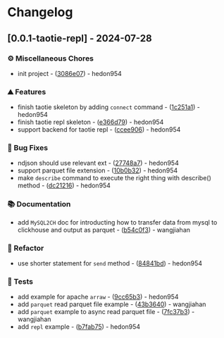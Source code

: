 # Changelog

## [0.0.1-taotie-repl] - 2024-07-28

### ⚙️ Miscellaneous Chores

- init project - ([3086e07](https://github.com/hedon-rust-road/taotie/commit/3086e0793178a1e54563b880ac58dd891277db6a)) - hedon954

### ⛰️ Features

- finish taotie skeleton by adding `connect` command - ([1c251a1](https://github.com/hedon-rust-road/taotie/commit/1c251a130829b0272172d5a1b953fa1c872819f4)) - hedon954
- finish taotie repl skeleton - ([e366d79](https://github.com/hedon-rust-road/taotie/commit/e366d79bfc36121e94cfdcc51ba7e972cceabf70)) - hedon954
- support backend for taotie repl - ([ccee906](https://github.com/hedon-rust-road/taotie/commit/ccee90625133673e43468b2bf5b54a2052004632)) - hedon954

### 🐛 Bug Fixes

- ndjson should use relevant ext - ([27748a7](https://github.com/hedon-rust-road/taotie/commit/27748a7b816c31c6161ddb04979d1e01c9038dbf)) - hedon954
- support parquet file extension - ([10b0b32](https://github.com/hedon-rust-road/taotie/commit/10b0b32969d62c96f2ffd0827cf10783ced49d24)) - hedon954
- make `describe` command to execute the right thing with describe() method - ([dc21216](https://github.com/hedon-rust-road/taotie/commit/dc21216ec0d8993a47e8e6fcca9218774399779e)) - hedon954

### 📚 Documentation

- add `MySQL2CH` doc for introducting how to transfer data from mysql to clickhouse and output as parquet - ([b54c0f3](https://github.com/hedon-rust-road/taotie/commit/b54c0f33f9e8523a58bc80ada3e0de73c6d1e47f)) - wangjiahan

### 🚜 Refactor

- use shorter statement for `send` method - ([84841bd](https://github.com/hedon-rust-road/taotie/commit/84841bda47423bc79bbd603c9aebe0fda4e605ae)) - hedon954

### 🧪 Tests

- add example for apache `arraw` - ([9cc65b3](https://github.com/hedon-rust-road/taotie/commit/9cc65b3cbe16d2a525f14a191d4d2280ce8cd649)) - hedon954
- add `parquet` read parquet file example - ([43b3640](https://github.com/hedon-rust-road/taotie/commit/43b3640566c3a92c532063326ea464f0b2b1864f)) - wangjiahan
- add `parquet` example to async read parquet file - ([7fc37b3](https://github.com/hedon-rust-road/taotie/commit/7fc37b39ac6733e10cb76b27f36932c6d840a05a)) - wangjiahan
- add `repl` example - ([b7fab75](https://github.com/hedon-rust-road/taotie/commit/b7fab754f482af8049548499b4fb33ca86522304)) - hedon954

<!-- generated by git-cliff -->
